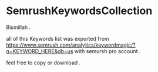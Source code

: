# SemrushKeywordsCollection
Bismillah . 

all of this Keywords list was exported from https://www.semrush.com/analytics/keywordmagic/?q=KEYWORD_HERE&db=us with semursh pro account .

feel free to copy or download .
